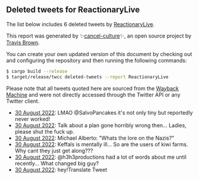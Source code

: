 ## Deleted tweets for ReactionaryLive

The list below includes 6 deleted tweets by
[ReactionaryLive](https://twitter.com/ReactionaryLive).



This report was generated by ✨[cancel-culture](https://github.com/travisbrown/cancel-culture)✨,
an open source project by [Travis Brown](https://twitter.com/travisbrown).

You can create your own updated version of this document by checking out and configuring the
repository and then running the following commands:

```bash
$ cargo build --release
$ target/release/twcc deleted-tweets --report ReactionaryLive
```

Please note that all tweets quoted here are sourced from the
[Wayback Machine](https://web.archive.org) and were not directly accessed through the Twitter API or
any Twitter client.

* [30 August 2022](https://web.archive.org/web/20220830054811/https://twitter.com/ReactionaryLive/status/1564489936560160769): LMAO @SalvoPancakes it's not only tiny but reportedly never worked! <!--1564489936560160769-->
* [30 August 2022](https://web.archive.org/web/20220830075852/https://twitter.com/ReactionaryLive/status/1564488752260603905): Talk about a plan gone horribly wrong then... Ladies, please shut the fuck up. <!--1564488752260603905-->
* [30 August 2022](https://web.archive.org/web/20220830054128/https://twitter.com/ReactionaryLive/status/1564488273694711810): Michael Alberto: "Whats the lore on the Nazis?" <!--1564488273694711810-->
* [30 August 2022](https://web.archive.org/web/20220830054441/https://twitter.com/ReactionaryLive/status/1564486350086328320): Keffals is mentally ill... So are the users of kiwi farms. Why cant they just get along??? <!--1564486350086328320-->
* [30 August 2022](https://web.archive.org/web/20220830054050/https://twitter.com/ReactionaryLive/status/1564476438165741568): @h3h3productions had a lot of words about me until recently... What changed big guy? <!--1564476438165741568-->
* [30 August 2022](https://web.archive.org/web/20220830045435/https://twitter.com/ReactionaryLive/status/1564474280808701958): hey!Translate Tweet <!--1564474280808701958-->
